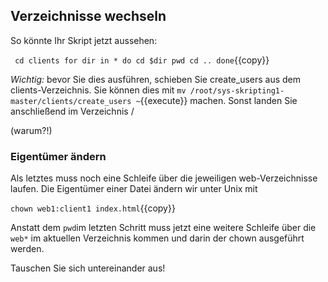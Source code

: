 ## Verzeichnisse wechseln
So könnte Ihr Skript jetzt aussehen:

``
cd clients
for dir in *
do
  cd $dir
  pwd
  cd ..
done``{{copy}}

*Wichtig:* bevor Sie dies ausführen, schieben Sie create_users aus dem clients-Verzeichnis.
Sie können dies mit ``mv /root/sys-skripting1-master/clients/create_users ~``{{execute}}
machen. Sonst landen Sie anschließend im Verzeichnis / 

(warum?!)

### Eigentümer ändern
Als letztes muss noch eine Schleife über die jeweiligen web-Verzeichnisse 
laufen. Die Eigentümer einer Datei ändern wir unter Unix mit

``chown web1:client1 index.html``{{copy}}

Anstatt dem ``pwd``im letzten Schritt muss jetzt eine weitere Schleife über 
die ``web*`` im aktuellen Verzeichnis kommen und darin der chown ausgeführt werden.

Tauschen Sie sich untereinander aus!